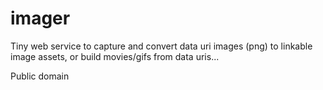 # imager
Tiny web service to capture and convert data uri images (png) to linkable image assets, or build movies/gifs from data uris...


Public domain
